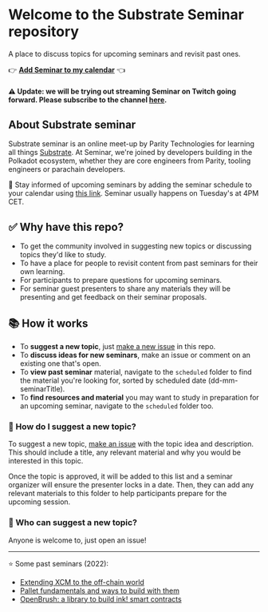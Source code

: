 # Welcome to the Substrate Seminar repository

A place to discuss topics for upcoming seminars and revisit past ones.

👉 [**Add Seminar to my calendar**](https://calendar.google.com/calendar/u/0?cid=Y192cXBsamk3cXY2ajBvcDVrbmdwMGR0cjUzc0Bncm91cC5jYWxlbmRhci5nb29nbGUuY29t) 👈

#### ⚠️ Update: we will be trying out streaming Seminar on Twitch going forward. Please subscribe to the channel [here](https://www.twitch.tv/polkadotdev).

## About Substrate seminar

Substrate seminar is an online meet-up by Parity Technologies for learning all things [Substrate](https://substrate.io/).
At Seminar, we're joined by developers building in the Polkadot ecosystem, whether they are core engineers from Parity, tooling engineers or parachain developers.

📅 Stay informed of upcoming seminars by adding the seminar schedule to your calendar using [this link](https://calendar.google.com/calendar/u/0?cid=Y192cXBsamk3cXY2ajBvcDVrbmdwMGR0cjUzc0Bncm91cC5jYWxlbmRhci5nb29nbGUuY29t).
Seminar usually happens on Tuesday's at 4PM CET. 

## ✅ Why have this repo?

* To get the community involved in suggesting new topics or discussing topics they'd like to study.
* To have a place for people to revisit content from past seminars for their own learning.
* For participants to prepare questions for upcoming seminars.
* For seminar guest presenters to share any materials they will be presenting and get feedback on their seminar proposals.

## 📚 How it works

* To **suggest a new topic**, just [make a new issue](https://github.com/substrate-developer-hub/substrate-seminar/issues/new) in this repo.
* To **discuss ideas for new seminars**, make an issue or comment on an existing one that's open.
* To **view past seminar** material, navigate to the `scheduled` folder to find the material you're looking for, sorted by scheduled date (dd-mm-seminarTitle).
* To **find resources and material** you may want to study in preparation for an upcoming seminar, navigate to the `scheduled` folder too.

### 🧐 How do I suggest a new topic?

To suggest a new topic, [make an issue](https://github.com/substrate-developer-hub/substrate-seminar/issues/new) with the topic idea and description. 
This should include a title, any relevant material and why you would be interested in this topic.

Once the topic is approved, it will be added to this list and a seminar organizer will ensure the presenter locks in a date.
Then, they can add any relevant materials to this folder to help participants prepare for the upcoming session.

### 👋 Who can suggest a new topic?

Anyone is welcome to, just open an issue! 

---

⭐️ Some past seminars (2022):

- [Extending XCM to the off-chain world](https://www.crowdcast.io/e/substrate-seminar-2/3)
- [Pallet fundamentals and ways to build with them](https://www.crowdcast.io/e/substrate-seminar-2/6)
- [OpenBrush: a library to build ink! smart contracts](https://www.crowdcast.io/e/substrate-seminar-2/10)
